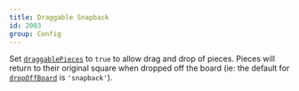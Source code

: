 ```yaml
---
title: Draggable Snapback
id: 2003
group: Config
---
```


Set <a href="{{ '/docs/#property:draggablePieces' | url }}"><code class="js plain">draggablePieces</code></a> to <code class='js keyword'>true</code> to allow drag and drop of pieces. Pieces will return to their original square when dropped off the board (ie: the default for <a href="{{ '/docs/#property:dropOffBoard' | url }}"><code class="js plain">dropOffBoard</code></a> is <code class="js string">'snapback'</code>).
